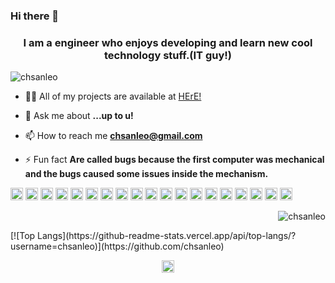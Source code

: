 ### Hi there 👋

<h3 align="center">I am a engineer who enjoys developing and learn new cool technology stuff.(IT guy!)</h3>
<p align="left"> <img src="https://komarev.com/ghpvc/?username=chsanleo" alt="chsanleo" /> </p>

- 👨‍💻 All of my projects are available at [HErE!](https://github.com/chsanleo)

- 💬 Ask me about **...up to u!**

- 📫 How to reach me **chsanleo@gmail.com**

- ⚡ Fun fact **Are called bugs because the first computer was mechanical and the bugs caused some issues inside the mechanism.**

<p align="left">
<img src="https://konpa.github.io/devicon/devicon.git/icons/react/react-original-wordmark.svg" alt="react" width="20" height="20"/> 
  <img src="https://konpa.github.io/devicon/devicon.git/icons/angularjs/angularjs-original.svg" alt="angularjs" width="20" height="20"/>
  <img src="https://konpa.github.io/devicon/devicon.git/icons/css3/css3-original-wordmark.svg" alt="css3" width="20" height="20"/> 
  <img src="https://konpa.github.io/devicon/devicon.git/icons/csharp/csharp-original.svg" alt="csharp" width="20" height="20"/>
  <img src="https://konpa.github.io/devicon/devicon.git/icons/docker/docker-original-wordmark.svg" alt="docker" width="20" height="20"/>
  <img src="https://konpa.github.io/devicon/devicon.git/icons/dot-net/dot-net-original-wordmark.svg" alt="dotnet" width="20" height="20"/>
  <img src="https://konpa.github.io/devicon/devicon.git/icons/html5/html5-original-wordmark.svg" alt="html5" width="20" height="20"/>
  <img src="https://konpa.github.io/devicon/devicon.git/icons/java/java-original-wordmark.svg" alt="java" width="20" height="20"/> 
  <img src="https://konpa.github.io/devicon/devicon.git/icons/javascript/javascript-original.svg" alt="javascript" width="20" height="20"/> 
  <img src="https://konpa.github.io/devicon/devicon.git/icons/typescript/typescript-original.svg" alt="typescript" width="20" height="20"/>
  <img src="https://konpa.github.io/devicon/devicon.git/icons/laravel/laravel-plain-wordmark.svg" alt="laravel" width="20" height="20"/> 
  <img src="https://konpa.github.io/devicon/devicon.git/icons/mongodb/mongodb-original-wordmark.svg" alt="mongodb" width="20" height="20"/>
  <img src="https://konpa.github.io/devicon/devicon.git/icons/mysql/mysql-original-wordmark.svg" alt="mysql" width="20" height="20"/> 
  <img src="https://konpa.github.io/devicon/devicon.git/icons/php/php-original.svg" alt="php" width="20" height="20"/>
  <img src="https://konpa.github.io/devicon/devicon.git/icons/postgresql/postgresql-original-wordmark.svg" alt="postgresql" width="20" height="20"/> 
  <img src="https://konpa.github.io/devicon/devicon.git/icons/nodejs/nodejs-original-wordmark.svg" alt="nodejs" width="20" height="20"/> 
  <img src="https://konpa.github.io/devicon/devicon.git/icons/linux/linux-original.svg" alt="linux" width="20" height="20"/> 
  <img src="https://konpa.github.io/devicon/devicon.git/icons/redux/redux-original.svg" alt="redux" width="20" height="20"/>
  <img src="https://konpa.github.io/devicon/devicon.git/icons/express/express-original-wordmark.svg" alt="express" width="20" height="20"/>
</p>
<p align="right"> <img src="https://github-readme-stats.vercel.app/api?username=chsanleo&show_icons=true" alt="chsanleo" /> </p>
<p align="left">[![Top Langs](https://github-readme-stats.vercel.app/api/top-langs/?username=chsanleo)](https://github.com/chsanleo)</p>
<p align="center">
<a href="https://www.linkedin.com/in/christian-sanchez-leon" target="blank"><img align="center" src="https://cdn.jsdelivr.net/npm/simple-icons@3.0.1/icons/linkedin.svg" alt="christian" height="20" width="20" /></a>
</p>
